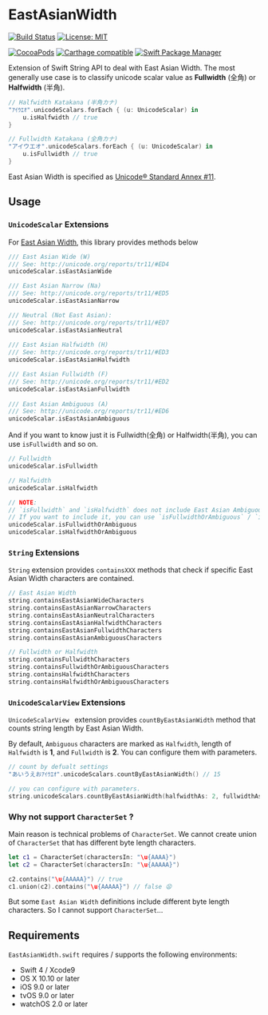 # EastAsianWidth


[![Build Status](https://travis-ci.org/ukitaka/EastAsianWidth.swift.svg?branch=master)](https://travis-ci.org/ukitaka/EastAsianWidth.swift)
[![License: MIT](https://img.shields.io/badge/License-MIT-yellow.svg)](https://opensource.org/licenses/MIT)

[![CocoaPods](https://img.shields.io/cocoapods/v/EastAsianWidth.svg)]()
[![Carthage compatible](https://img.shields.io/badge/Carthage-compatible-4BC51D.svg?style=flat)](https://github.com/Carthage/Carthage)
[![Swift Package Manager](https://img.shields.io/badge/Swift%20Package%20Manager-compatible-brightgreen.svg)](https://github.com/apple/swift-package-manager) 




Extension of Swift String API to deal with East Asian Width.
The most generally use case is to classify unicode scalar value as **Fullwidth** (全角) or **Halfwidth** (半角).

```swift
// Halfwidth Katakana (半角カナ)
"ｱｲｳｴｵ".unicodeScalars.forEach { (u: UnicodeScalar) in
    u.isHalfwidth // true
}

// Fullwidth Katakana (全角カナ)
"アイウエオ".unicodeScalars.forEach { (u: UnicodeScalar) in
    u.isFullwidth // true
}
```

East Asian Width is specified as [Unicode® Standard Annex #11](http://www.unicode.org/unicode/reports/tr11/).

## Usage

### `UnicodeScalar` Extensions

For [East Asian Width](http://www.unicode.org/reports/tr11/), this library provides methods below

```swift
/// East Asian Wide (W)
/// See: http://unicode.org/reports/tr11/#ED4
unicodeScalar.isEastAsianWide

/// East Asian Narrow (Na)
/// See: http://unicode.org/reports/tr11/#ED5
unicodeScalar.isEastAsianNarrow

/// Neutral (Not East Asian):
/// See: http://unicode.org/reports/tr11/#ED7
unicodeScalar.isEastAsianNeutral
        
/// East Asian Halfwidth (H)
/// See: http://unicode.org/reports/tr11/#ED3
unicodeScalar.isEastAsianHalfwidth

/// East Asian Fullwidth (F)
/// See: http://unicode.org/reports/tr11/#ED2
unicodeScalar.isEastAsianFullwidth
        
/// East Asian Ambiguous (A)
/// See: http://unicode.org/reports/tr11/#ED6
unicodeScalar.isEastAsianAmbiguous
```

And if you want to know just it is Fullwidth(全角) or Halfwidth(半角), 
you can use `isFullwidth`  and so on.

```swift
// Fullwidth
unicodeScalar.isFullwidth

// Halfwidth
unicodeScalar.isHalfwidth

// NOTE:
// `isFullwidth` and `isHalfwidth` does not include East Asian Ambiguous.
// If you want to include it, you can use `isFullwidthOrAmbiguous` / `isHalfwidthOrAmbiguous` instead.
unicodeScalar.isFullwidthOrAmbiguous
unicodeScalar.isHalfwidthOrAmbiguous
```

### `String` Extensions

`String` extension provides `containsXXX` methods that check if specific East Asian Width characters are contained.

```swift
// East Asian Width
string.containsEastAsianWideCharacters
string.containsEastAsianNarrowCharacters
string.containsEastAsianNeutralCharacters
string.containsEastAsianHalfwidthCharacters
string.containsEastAsianFullwidthCharacters
string.containsEastAsianAmbiguousCharacters

// Fullwidth or Halfwidth
string.containsFullwidthCharacters
string.containsFullwidthOrAmbiguousCharacters
string.containsHalfwidthCharacters
string.containsHalfwidthOrAmbiguousCharacters
```

### `UnicodeScalarView` Extensions

`UnicodeScalarView ` extension provides `countByEastAsianWidth` method that counts string length by  East Asian Width.

By default, `Ambiguous` characters are marked as `Halfwidth`,  length of `Halfwidth`  is **1**,  and `Fullwidth` is **2**.
You can configure them with parameters.

```swift
// count by defualt settings
"あいうえおｱｲｳｴｵ".unicodeScalars.countByEastAsianWidth() // 15

// you can configure with parameters.
string.unicodeScalars.countByEastAsianWidth(halfwidthAs: 2, fullwidthAs: 4, markEastAsianAmbiguousAsFullwidth: false)
```

### Why not support `CharacterSet` ?

Main reason is technical problems of `CharacterSet`.
We cannot create union of `CharacterSet` that has different byte length characters. 

```swift
let c1 = CharacterSet(charactersIn: "\u{AAAA}")
let c2 = CharacterSet(charactersIn: "\u{AAAAA}")

c2.contains("\u{AAAAA}") // true
c1.union(c2).contains("\u{AAAAA}") // false 😫
```

But some `East Asian Width` definitions include different byte length characters. 
So I cannot support `CharacterSet`…

## Requirements

`EastAsianWidth.swift` requires / supports the following environments:

+ Swift 4 / Xcode9
+ OS X 10.10 or later
+ iOS 9.0 or later
+ tvOS 9.0 or later
+ watchOS 2.0 or later

